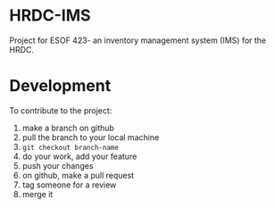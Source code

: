 # HRDC-IMS
Project for ESOF 423- an inventory management system (IMS) for the HRDC.

# Development
To contribute to the project:

1. make a branch on github
2. pull the branch to your local machine
3. `git checkout branch-name`
4. do your work, add your feature
5. push your changes
6. on github, make a pull request
7. tag someone for a review
8. merge it

